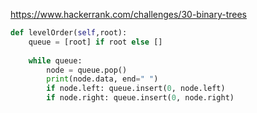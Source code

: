 https://www.hackerrank.com/challenges/30-binary-trees

```python
def levelOrder(self,root):
    queue = [root] if root else []
    
    while queue:
        node = queue.pop()
        print(node.data, end=" ")
        if node.left: queue.insert(0, node.left)
        if node.right: queue.insert(0, node.right)
```
